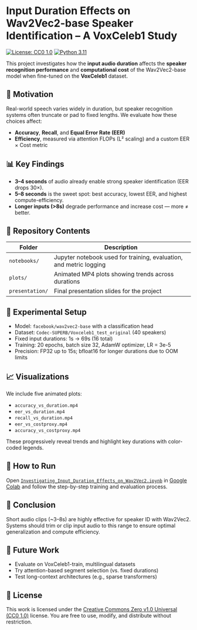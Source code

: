 # Input Duration Effects on Wav2Vec2-base Speaker Identification – A VoxCeleb1 Study

[![License: CC0 1.0](https://img.shields.io/badge/License-CC0%201.0-lightgrey.svg)](https://creativecommons.org/publicdomain/zero/1.0/)
[![Python 3.11](https://img.shields.io/badge/Python-3.11-blue.svg)](https://www.python.org/downloads/release/python-3110/)

This project investigates how the **input audio duration** affects the **speaker recognition performance** and **computational cost** of the Wav2Vec2-base model when fine-tuned on the **VoxCeleb1** dataset.

## 🎯 Motivation

Real-world speech varies widely in duration, but speaker recognition systems often truncate or pad to fixed lengths. We evaluate how these choices affect:

- **Accuracy**, **Recall**, and **Equal Error Rate (EER)**
- **Efficiency**, measured via attention FLOPs (L² scaling) and a custom EER × Cost metric

## 📊 Key Findings

- **3–4 seconds** of audio already enable strong speaker identification (EER drops 30×).
- **5–8 seconds** is the sweet spot: best accuracy, lowest EER, and highest compute-efficiency.
- **Longer inputs (>8s)** degrade performance and increase cost — more ≠ better.

## 📁 Repository Contents

| Folder | Description |
|--------|-------------|
| `notebooks/` | Jupyter notebook used for training, evaluation, and metric logging |
| `plots/` | Animated MP4 plots showing trends across durations |
| `presentation/` | Final presentation slides for the project |

## 🧪 Experimental Setup

- Model: `facebook/wav2vec2-base` with a classification head
- Dataset: `Codec-SUPERB/Voxceleb1_test_original` (40 speakers)
- Fixed input durations: 1s → 69s (16 total)
- Training: 20 epochs, batch size 32, AdamW optimizer, LR = 3e-5
- Precision: FP32 up to 15s; bfloat16 for longer durations due to OOM limits

## 📈 Visualizations

We include five animated plots:
- `accuracy_vs_duration.mp4`
- `eer_vs_duration.mp4`
- `recall_vs_duration.mp4`
- `eer_vs_costproxy.mp4`
- `accuracy_vs_costproxy.mp4`

These progressively reveal trends and highlight key durations with color-coded legends.

## 📌 How to Run

Open [`Investigating_Input_Duration_Effects_on_Wav2Vec2.ipynb`](notebook/Investigating_Input_Duration_Effects_on_Wav2Vec2.ipynb) in [Google Colab](https://colab.research.google.com/) and follow the step-by-step training and evaluation process.

## 🧠 Conclusion

Short audio clips (~3–8s) are highly effective for speaker ID with Wav2Vec2. Systems should trim or clip input audio to this range to ensure optimal generalization and compute efficiency.

## 🚀 Future Work

- Evaluate on VoxCeleb1-train, multilingual datasets
- Try attention-based segment selection (vs. fixed durations)
- Test long-context architectures (e.g., sparse transformers)

## 📜 License

This work is licensed under the [Creative Commons Zero v1.0 Universal (CC0 1.0)](https://creativecommons.org/publicdomain/zero/1.0/) license. You are free to use, modify, and distribute without restriction.